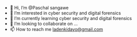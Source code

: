 - 👋 Hi, I’m @Paschal sangawe
- 👀 I’m interested in cyber security and digital forensics 
- 🌱 I’m currently learning  cyber security and digital forensics 
- 💞️ I’m looking to collaborate on ...
- 📫 How to reach me ladenkidayo@gmail.com


<!---
Paschal sangawe/Paschal sangawe is a ✨ special ✨ repository because its `README.md` (this file) appears on your GitHub profile.
You can click the Preview link to take a look at your changes.
--->
